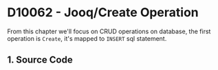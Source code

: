 # D10062 - Jooq/Create Operation

From this chapter we'll focus on CRUD operations on database, the first operation is `Create`, it's mapped to `INSERT` sql statement.

## 1. Source Code






